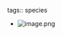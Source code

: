tags:: species

- ![image.png](https://peach-geographical-bat-397.mypinata.cloud/ipfs/QmcZV5r1NAjHGcKc4cJd8cp1fjP66CeVryA36TY1MHYhhf)